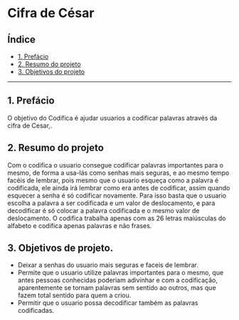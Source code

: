 # Cifra de César

## Índice

* [1. Prefácio](#1-prefácio)
* [2. Resumo do projeto](#2-resumo-do-projeto)
* [3. Objetivos do projeto](#3-objetivos-do-projeto)


***

## 1. Prefácio

O objetivo do Codifica é ajudar usuarios a codificar palavras através da cifra de Cesar,.


## 2. Resumo do projeto

Com o codifica o usuario consegue codificar palavras importantes para o mesmo, de forma a usa-lás como senhas mais seguras, e ao mesmo tempo facéis de lembrar, pois mesmo que o usuario esqueça como a palavra é codificada, ele ainda irá lembrar como era antes de codificar, assim quando esquecer a senha é só codificar novamente.
Para isso basta que o usuario escolha a palavra a ser codificada e um valor de deslocamento, e para decodificar é só colocar a palavra codificada e o mesmo valor de deslocamento.
O codifica trabalha apenas com as 26 letras maiúsculas do alfabeto e codifica apenas palavras e não frases.


## 3. Objetivos de projeto.



* Deixar a senhas do usuario mais seguras e faceis de lembrar.
* Permite que o usuario utilize palavras importantes para o mesmo, que antes pessoas conhecidas poderiam adivinhar e com 
a codificação, aparentemente se tornam palavras sem sentido ao outros, mas que fazem total sentido para quem a criou.
* Permitir que o usuario possa decodificar também as palavras codificadas.


